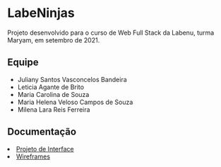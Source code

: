 # LabeNinjas
Projeto desenvolvido para o curso de Web Full Stack da Labenu, turma Maryam, em setembro de 2021.

## Equipe
- Juliany Santos Vasconcelos Bandeira
- Leticia Agante de Brito
- Maria Carolina de Souza
- Maria Helena Veloso Campos de Souza
- Milena Lara Reis Ferreira

## Documentação

<li><a href="docs/1-Projeto de Interface.md">Projeto de Interface</a></li>
<li><a href="https://github.com/future4code/maryam-labe-ninja11/blob/master/docs/Labeninjas-Wireframe-Telas.pdf">Wireframes</a></li>
